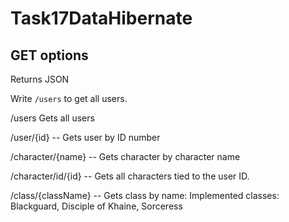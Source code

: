 # Task17DataHibernate

## GET options
Returns JSON

Write `/users` to get all users.


/users Gets all users

/user/{id} -- Gets user by ID number

/character/{name} -- Gets character by character name

/character/id/{id} -- Gets all characters tied to the user ID.

/class/{className} -- Gets class by name: Implemented classes: Blackguard, Disciple of Khaine, Sorceress
